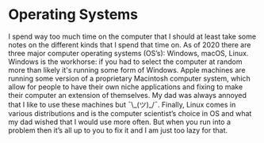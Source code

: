 # Operating Systems

I spend way too much time on the computer that I should at least take some notes on the different kinds that I spend that time on. As of 2020 there are three major  computer operating systems \(OS’s\):  Windows, macOS, Linux.  Windows is the workhorse:  if you had to select the computer at random more than likely it's running some form of Windows.  Apple machines are running some version of a proprietary Macintosh computer system, which allow for people to have their own niche applications and fixing to make their computer an extension of themselves. My dad was always annoyed that I like to use these machines but ¯\\_\(ツ\)\_/¯. Finally, Linux comes in various distributions and is the computer scientist’s choice in OS and what my dad wished that I would use more often. But when you run into a problem then it’s all up to you to fix it and I am just too lazy for that.



